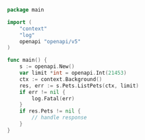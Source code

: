 <!-- Start SDK Example Usage [usage] -->
```go
package main

import (
	"context"
	"log"
	openapi "openapi/v5"
)

func main() {
	s := openapi.New()
	var limit *int = openapi.Int(21453)
	ctx := context.Background()
	res, err := s.Pets.ListPets(ctx, limit)
	if err != nil {
		log.Fatal(err)
	}
	if res.Pets != nil {
		// handle response
	}
}

```
<!-- End SDK Example Usage [usage] -->